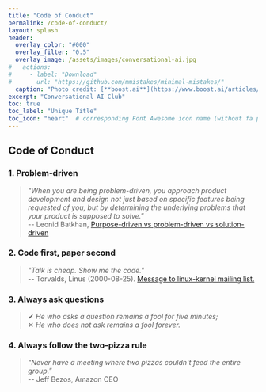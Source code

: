 ```yaml
---
title: "Code of Conduct"
permalink: /code-of-conduct/
layout: splash
header:
  overlay_color: "#000"
  overlay_filter: "0.5"
  overlay_image: /assets/images/conversational-ai.jpg
#   actions:
#     - label: "Download"
#       url: "https://github.com/mmistakes/minimal-mistakes/"
  caption: "Photo credit: [**boost.ai**](https://www.boost.ai/articles/2018/10/17/six-ways-conversational-ai-will-enhance-your-company)"
excerpt: "Conversational AI Club"
toc: true
toc_label: "Unique Title"
toc_icon: "heart"  # corresponding Font Awesome icon name (without fa prefix)
---
```


## Code of Conduct

### 1. Problem-driven

> _"When you are being problem-driven, you approach product development and design not just based on specific features being requested of you, but by determining the underlying problems that your product is supposed to solve."_  
> -- Leonid Batkhan, [Purpose-driven vs problem-driven vs solution-driven](http://www.lenetek.com/blog/purpose-driven-problem-driven-solution-driven/)

### 2. Code first, paper second

> _"Talk is cheap. Show me the code."_  
> -- Torvalds, Linus (2000-08-25). [Message to linux-kernel mailing list.](https://lkml.org/lkml/2000/8/25/132)

### 3. Always ask questions

> ✔ _He who asks a question remains a fool for five minutes;_  
> ✕ _He who does not ask remains a fool forever._

### 4. Always follow the **two-pizza rule**

> _"Never have a meeting where two pizzas couldn't feed the entire group."_  
> -- Jeff Bezos, Amazon CEO

